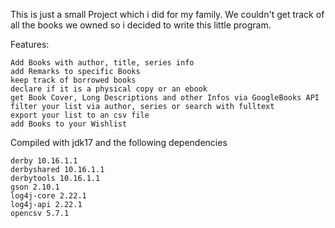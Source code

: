 This is just a small Project which i did for my family. We couldn't get track of all the books we owned so i decided to write this little program.

Features:

    Add Books with author, title, series info
    add Remarks to specific Books
    keep track of borrowed books
    declare if it is a physical copy or an ebook
    get Book Cover, Long Descriptions and other Infos via GoogleBooks API
    filter your list via author, series or search with fulltext
    export your list to an csv file
    add Books to your Wishlist

Compiled with jdk17 and the following dependencies

    derby 10.16.1.1
    derbyshared 10.16.1.1
    derbytools 10.16.1.1
    gson 2.10.1
    log4j-core 2.22.1
    log4j-api 2.22.1
    opencsv 5.7.1

